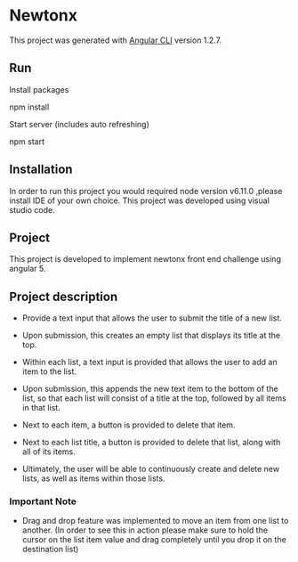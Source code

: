 # Newtonx

This project was generated with [Angular CLI](https://github.com/angular/angular-cli) version 1.2.7.

## Run

Install packages

npm install

Start server (includes auto refreshing)

npm start

## Installation

In order to run this project you would required node version v6.11.0 ,please install IDE of your own choice. This project was developed using visual studio code.

## Project

This project is developed to implement newtonx front end challenge using angular 5.

## Project description

- Provide a text input that allows the user to submit the title of a new list.

- Upon submission, this creates an empty list that displays its title at the top.

- Within each list, a text input is provided that allows the user to add an item to the list.

- Upon submission, this appends the new text item to the bottom of the list, so that each list will consist of a title at the      top, followed by all items in that list.

- Next to each item, a button is provided to delete that item.

- Next to each list title,  a button is provided to delete that list, along with all of its items.

- Ultimately, the user will be able to continuously create and delete new lists, as well as items within those lists.

### Important Note

- Drag and drop feature was implemented to move an item from one list to another. (In order to see this in action please make sure to hold the cursor on the list item value and drag completely until you drop it on the destination list)